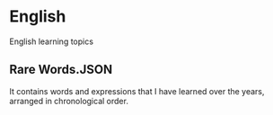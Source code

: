 # English
English learning topics


## Rare Words.JSON

It contains words and expressions that I have learned over the years, arranged in chronological order.
